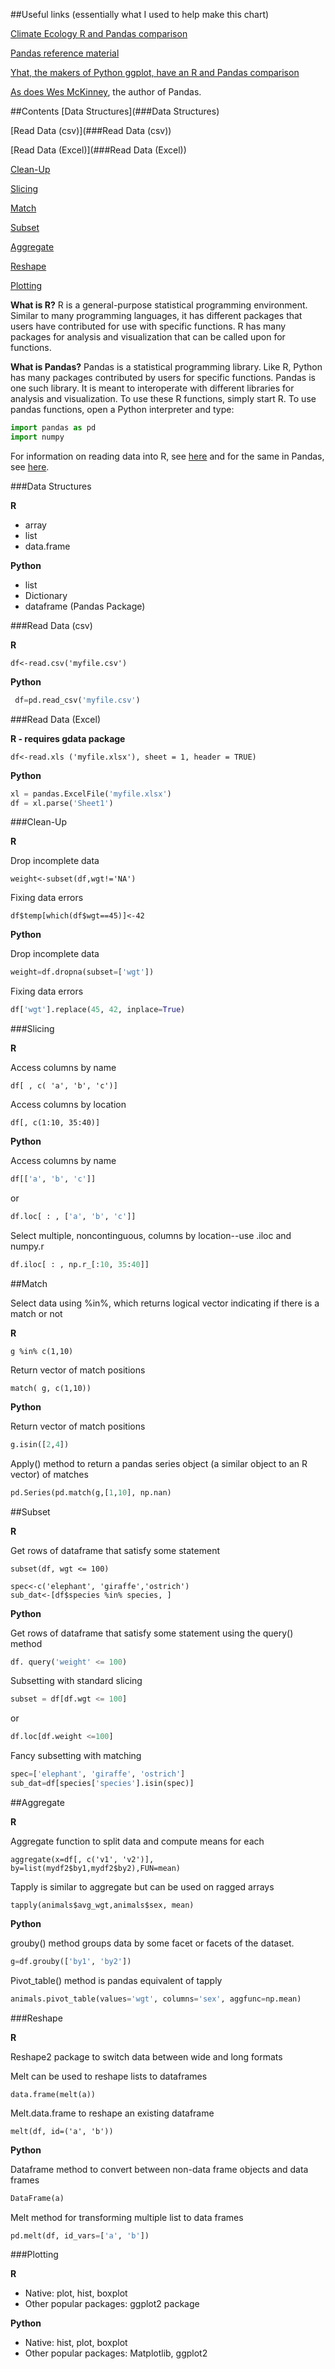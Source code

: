 ##Useful links (essentially what I used to help make this chart) 

[Climate Ecology R and Pandas comparison](http://climateecology.wordpress.com/2014/02/10/a-side-by-side-example-of-r-and-python/)  

[Pandas reference material](http://pandas.pydata.org/pandas-docs/stable/comparison_with_r.html)  

[Yhat, the makers of Python ggplot, have an R and Pandas comparison](http://blog.yhathq.com/posts/R-and-pandas-and-what-ive-learned-about-each.html) 

[As does Wes McKinney](http://pandas.pydata.org/pandas-docs/stable/comparison_with_r.html), the author of Pandas.

##Contents
[Data Structures](###Data Structures) 

[Read Data (csv)](###Read Data (csv)) 

[Read Data (Excel)](###Read Data (Excel)) 

[Clean-Up](###Clean-Up) 

[Slicing](###Slicing) 

[Match](###Match) 

[Subset](###Subset) 

[Aggregate](###Aggregate) 

[Reshape](###Reshape) 

[Plotting](###Plotting)


**What is R?** R is a general-purpose statistical programming environment. Similar to many programming languages, it has different packages that users have contributed for use with specific functions. R has many packages for analysis and visualization that can be called upon for functions. 

**What is Pandas?** Pandas is a statistical programming library. Like R, Python has many packages contributed by users for specific functions. Pandas is one such library. It is meant to interoperate with different libraries for analysis and visualization.
To use these R functions, simply start R. To use pandas functions, open a Python interpreter and type:

```python
import pandas as pd 
import numpy
```

For information on reading data into R, see [here](https://github.com/datacarpentry/datacarpentry/blob/master/lessons/R/01-starting-with-data.Rmd) and for the same in Pandas, see [here](https://github.com/datacarpentry/datacarpentry/blob/master/lessons/python/01-starting-with-data.md).


###Data Structures

**R**

+ array 
+ list 
+ data.frame

**Python**

+ list
+ Dictionary
+ dataframe (Pandas Package) 


###Read Data (csv)

**R**

```
df<-read.csv('myfile.csv') 
```


**Python**

```python
 df=pd.read_csv('myfile.csv') 
```

###Read Data (Excel)

**R - requires gdata package** 

```
df<-read.xls ('myfile.xlsx'), sheet = 1, header = TRUE) 
```

**Python**

```python
xl = pandas.ExcelFile('myfile.xlsx') 
df = xl.parse('Sheet1')
```

###Clean-Up

**R**

Drop incomplete data

```
weight<-subset(df,wgt!='NA')
```

Fixing data errors

```
df$temp[which(df$wgt==45)]<-42
```

**Python**

Drop incomplete data

```python
weight=df.dropna(subset=['wgt'])
```

Fixing data errors

```python
df['wgt'].replace(45, 42, inplace=True)
```


###Slicing

**R** 

Access columns by name

``` 
df[ , c( 'a', 'b', 'c')] 
```

Access columns by location

```
df[, c(1:10, 35:40)] 
```


**Python**

Access columns by name
```python
df[['a', 'b', 'c']] 
```

or

```python
df.loc[ : , ['a', 'b', 'c']]
```

Select multiple, noncontinguous, columns by location--use .iloc and numpy.r

```python
df.iloc[ : , np.r_[:10, 35:40]]
```

##Match

Select data using %in%, which returns logical vector indicating if there is a match or not

**R**

```
g %in% c(1,10)

```

Return vector of match positions

```
match( g, c(1,10))
```

**Python**

Return vector of match positions

```python
g.isin([2,4])
```

Apply() method to return a pandas series object (a similar object to an R vector) of matches

```python
pd.Series(pd.match(g,[1,10], np.nan)
```


##Subset

**R** 

Get rows of dataframe that satisfy some statement

```
subset(df, wgt <= 100)
```

```
spec<-c('elephant', 'giraffe','ostrich')
sub_dat<-[df$species %in% species, ]
```


**Python** 

Get rows of dataframe that satisfy some statement using the query() method 

```python
df. query('weight' <= 100) 
```

Subsetting with standard slicing

```python
subset = df[df.wgt <= 100] 
```
or

```python
df.loc[df.weight <=100]
```

Fancy subsetting with matching

```python
spec=['elephant', 'giraffe', 'ostrich']
sub_dat=df[species['species'].isin(spec)] 
```

##Aggregate

**R**

Aggregate function to split data and compute means for each   
```
aggregate(x=df[, c('v1', 'v2')], by=list(mydf2$by1,mydf2$by2),FUN=mean) 
```

Tapply is similar to aggregate but can be used on ragged arrays

```
tapply(animals$avg_wgt,animals$sex, mean) 
```

**Python**

grouby() method groups data by some facet or facets of the dataset.

```python
g=df.grouby(['by1', 'by2'])
```

Pivot_table() method is pandas equivalent of tapply 

```python
animals.pivot_table(values='wgt', columns='sex', aggfunc=np.mean)
```

###Reshape

**R** 

Reshape2 package to switch data between wide and long formats 

Melt can be used to reshape lists to dataframes	

```
data.frame(melt(a))				
```

Melt.data.frame to reshape an existing dataframe

```
melt(df, id=('a', 'b'))
```

**Python**

Dataframe method to convert between non-data frame objects and data frames
```python
DataFrame(a)  
```

Melt method for transforming multiple list to data frames

```python
pd.melt(df, id_vars=['a', 'b']) 
```

###Plotting

**R** 

+ Native: plot, hist, boxplot             
+ Other popular packages: ggplot2 package						

   
**Python**

+ Native: hist, plot, boxplot
+ Other popular packages: Matplotlib, ggplot2

